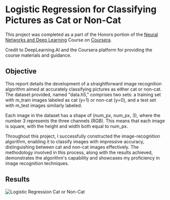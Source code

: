 
# Logistic Regression for Classifying Pictures as Cat or Non-Cat

This project was completed as a part of the Honors portion of the [Neural Networks and Deep Learning](https://www.coursera.org/learn/neural-networks-deep-learning) Course on [Coursera](https://www.coursera.org/).

Credit to DeepLearning.AI and the Coursera platform for providing the course materials and guidance.

## Objective

This report details the development of a straightforward image recognition algorithm aimed at accurately classifying pictures as either cat or non-cat. The dataset provided, named "data.h5," comprises two sets: a training set with m_train images labeled as cat (y=1) or non-cat (y=0), and a test set with m_test images similarly labeled.

Each image in the dataset has a shape of (num_px, num_px, 3), where the number 3 represents the three channels (RGB). This means that each image is square, with the height and width both equal to num_px.

Throughout this project, I successfully constructed the image-recognition algorithm, enabling it to classify images with impressive accuracy, distinguishing between cat and non-cat images effectively. The methodology involved in this process, along with the results achieved, demonstrates the algorithm's capability and showcases my proficiency in image recognition techniques.
## Results

![Logistic Regression Cat or Non-Cat](https://blogger.googleusercontent.com/img/b/R29vZ2xl/AVvXsEjfQZbAi98CrLjFadIsgeUPlLvIwO8m_2CXdNhvlh1LUFbWS2CQdVDLLh2Zdx-98Il43_8B9NvT3vYHjppxmam655OY4xzlQaeZttBq-aCm2ywu5KJbr87TAI5PNqVt07cXM3Wl9Ydpvd6UwN2MOBT6Evv8rv1_49m5FHMhn1PjE6HRY1qM2ljcRaB5Oqg/s1600/logistic-regression-cat-or-non-cat.png)
